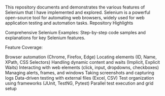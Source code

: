 This repository documents and demonstrates the various features of Selenium that I have implemented and explored. Selenium is a powerful open-source tool for automating web browsers, widely used for web application testing and automation tasks.
Repository Highlights


Comprehensive Selenium Examples:
Step-by-step code samples and explanations for key Selenium features.


Feature Coverage:

Browser automation (Chrome, Firefox, Edge)
Locating elements (ID, Name, XPath, CSS Selectors)
Handling dynamic content and waits (Implicit, Explicit Waits)
Interacting with web elements (click, input, dropdowns, checkboxes)
Managing alerts, frames, and windows
Taking screenshots and capturing logs
Data-driven testing with external files (Excel, CSV)
Test organization using frameworks (JUnit, TestNG, Pytest)
Parallel test execution and grid setup

